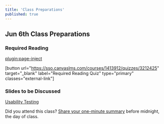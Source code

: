 ```yaml
---
title: 'Class Preparations'
published: true
---
```


## Jun 6th Class Preparations

### Required Reading
[plugin:page-inject](/all-readings/week-05)

[button url="https://sso.canvaslms.com/courses/1413912/quizzes/3212425" target="_blank" label="Required Reading Quiz" type="primary" classes="external-link"]  

### Slides to be Discussed
[Usability Testing](../../presentations/placeholder-slide?target=_blank)

Did you attend this class? [Share your one-minute summary](https://sso.canvaslms.com/courses/1413912/assignments/9519522) before midnight, the day of class.
